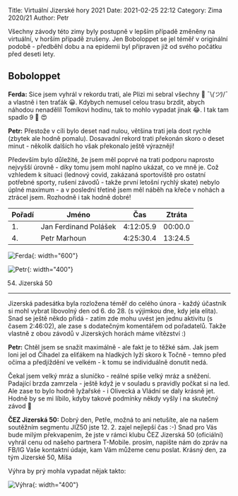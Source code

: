 Title: Virtuální Jizerské hory 2021
Date: 2021-02-25 22:12
Category: Zima 2020/21
Author: Petr

Všechny závody této zimy byly postupně v lepším případě změněny na virtuální, v horším případě zrušeny. Jen Boboloppet se jel téměř v originální podobě - předběhl dobu a na epidemii byl připraven již od svého počátku před deseti lety.

Boboloppet
----------

**Ferda:** Sice jsem vyhrál v rekordu trati, ale Plizi mi sebral všechny 👑 ¯\\_(ツ)_/¯ a vlastně i ten traťák 😀. Kdybych nemusel celou trasu brzdit, abych náhodou nenadělil Tomíkovi hodinu, tak to mohlo vypadat jinak 😂. I tak tam spadlo 9 👑 😍

**Petr:**  Přestože v cíli bylo deset nad nulou, většina trati jela dost rychle (zbytek ale hodně pomalu). Dosavadní rekord trati překonán skoro o deset minut - několik dalších ho však překonalo ještě výrazněji!

Především bylo důležité, že jsem měl poprvé na trati podporu naprosto nejvyšší úrovně - díky tomu jsem mohl naplno ukázat, co ve mně je. Což vzhledem k situaci (lednový covid, zakázaná sportoviště pro ostatní potřebné sporty, rušení závodů - takže první letošní rychlý skate) nebylo úplné maximum - a v poslední třetině jsem měl náběh na křeče v nohách a ztrácel jsem. Rozhodně i tak hodně dobré!

| Pořadí | Jméno                 | Čas       | Ztráta  |
|--------|-----------------------|-----------|---------|
| 1.     | Jan Ferdinand Polášek | 4:12:05.9 | 00:00.0 |
| 4.     | Petr Marhoun          | 4:25:30.4 | 13:24.5 |

![Ferda]({static}/static/zima-2020-21/boboloppet-ferda.jpg){: width="600"}

![Petr]({static}/static/zima-2020-21/boboloppet-petr.jpg){: width="400"}

54. Jizerská 50
---------------

Jizerská padesátka byla rozložena téměř do celého února - každý účastník si mohl vybrat libovolný den od 6. do 28. (s výjimkou dne, kdy jela elita). Snad se ještě někdo přidá - zatím zde mohu uvést jen jednu aktivitu (s časem 2:46:02), ale zase s dodatečným komentářem od pořadatelů. Takže vlastně z obou závodů v Jizerských horách máme vítězství :)

**Petr:** Chtěl jsem se snažit maximálně - ale fakt je to těžké sám. Jak jsem loni jel od Čihadel za eliťákem na hladkých lyží skoro k Točně - temno před očima a předjíždění ve velkém - k tomu se individuálně donutit nedá.

Čekal jsem velký mráz a sluníčko - reálné spíše velký mráz a sněžení. Padající brzda zamrzela - ještě když je v souladu s pravidly počkat si na led. Ale zase to bylo hodně lyžařské - i Olivecká a Vládní se daly krásně jet. Hodně by se mi líbilo, kdyby takové podmínky někdy vyšly i na skutečný závod 🙂

**ČEZ Jizerská 50:** Dobrý den, Petře, možná to ani netušíte, ale na našem soutěžním segmentu JIZ50 jste 12. 2. zajel nejlepší čas :-) Snad pro Vás bude milým překvapením, že jste v rámci klubu ČEZ Jizerská 50 (oficiální) vyhrál cenu od našeho partnera T-Mobile. prosím, napište nám do zpráv na FB/IG Vaše kontaktní údaje, kam Vám můžeme cenu poslat. Krásný den, za tým Jizerské 50, Míša

Výhra by prý mohla vypadat nějak takto:

![Výhra]({static}/static/zima-2020-21/j50-vyhra.jpg){: width="400"}
